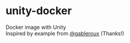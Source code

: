 # unity-docker

Docker image with Unity  
Inspired by example from [@gableroux](https://gitlab.com/gableroux/unity3d-gitlab-ci-example) (Thanks!)